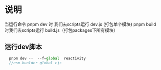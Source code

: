 <!--
 * @Description: 
 * @Author: changqing
 * @Date: 2021-12-16 16:46:09
 * @LastEditTime: 2021-12-16 20:33:18
 * @LastEditors: changqing
 * @Usage: 
-->

# 说明

当运行命令 pnpm dev 时 我们去scripts运行 dev.js (打包单个模块)
pnpm build 时我们去scripts运行 build.js（打包packages下所有模块）

## 运行dev脚本

```javascript
  pnpm dev --  --f=global  reactivity
  //esm-bunlder global cjs
```